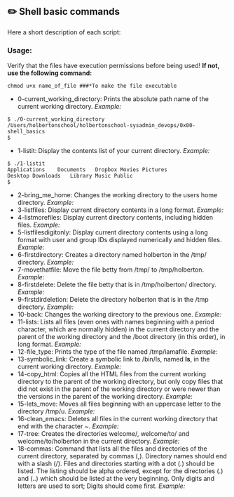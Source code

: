 ## :pencil2: Shell basic commands
Here a short description of each script:

### Usage:
Verify that the files have execution permissions before being used! **If not, use the following command:**

    chmod u+x name_of_file ###*To make the file executable


+ 0-current_working_directory: Prints the absolute path name of the current working directory. *Example:*
```
$ ./0-current_working_directory
/Users/holbertonschool/holbertonschool-sysadmin_devops/0x00-shell_basics
$
```
+ 1-listit: Display the contents list of your current directory. *Example:*
```
$ ./1-listit
Applications    Documents   Dropbox Movies Pictures
Desktop Downloads   Library Music Public
$
```
+ 2-bring_me_home: Changes the working directory to the users home directory. *Example:*
+ 3-listfiles: Display current directory contents in a long format. *Example:*
+ 4-listmorefiles: Display current directory contents, including hidden files. *Example:*
+ 5-listfilesdigitonly: Display current directory contents using a long format with user and group IDs displayed numerically and hidden files. *Example:*
+ 6-firstdirectory: Creates a directory named holberton in the /tmp/ directory. *Example:*
+ 7-movethatfile: Move the file betty from /tmp/ to /tmp/holberton. *Example:*
+ 8-firstdelete: Delete the file betty that is in /tmp/holberton/ directory. *Example:*
+ 9-firstdirdeletion: Delete the directory holberton that is in the /tmp directory. *Example:*
+ 10-back: Changes the working directory to the previous one. *Example:*
+ 11-lists: Lists all files (even ones with names beginning with a period character, which are normally hidden) in the current directory and the parent of the working directory and the /boot directory (in this order), in long format. *Example:*
+ 12-file_type: Prints the type of the file named /tmp/iamafile. *Example:*
+ 13-symbolic_link: Create a symbolic link to /bin/ls, named __ls__, in the current working directory. *Example:*
+ 14-copy_html: Copies all the HTML files from the current working directory to the parent of the working directory, but only copy files that did not exist in the parent of the working directory or were newer than the versions in the parent of the working directory. *Example:*
+ 15-lets_move: Moves all files beginning with an uppercase letter to the directory /tmp/u. *Example:*
+ 16-clean_emacs: Deletes all files in the current working directory that end with the character ~. *Example:*
+ 17-tree: Creates the directories welcome/, welcome/to/ and welcome/to/holberton in the current directory. *Example:*
+ 18-commas: Command that lists all the files and directories of the current directory, separated by commas (,). Directory names should end with a slash (/). Files and directories starting with a dot (.) should be listed. The listing should be alpha ordered, except for the directories (.) and (..) which should be listed at the very beginning. Only digits and letters are used to sort; Digits should come first.  *Example:*
<!--stackedit_data:
eyJoaXN0b3J5IjpbLTk5OTI3OTc2OSwxNDYzMjE1OTAyLDE5MT
QxNzI5NzRdfQ==
-->